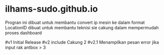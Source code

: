 # ilhams-sudo.github.io

Progran ini dibuat untuk membantu convert ip mesin ke dalam format LocationID
dibuat untuk membantu teknisi sie cakung dalam mempermudah proses dashboard

#v1 Initial Release
#v2 include Cakung 2
#v2.1 Menampilkan pesan error jika input rak antbox > 3

